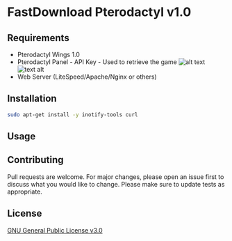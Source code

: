 # FastDownload Pterodactyl v1.0

## Requirements
* Pterodactyl Wings 1.0
* Pterodactyl Panel - API Key - Used to retrieve the game
![alt text](https://media.discordapp.net/attachments/771623753536110602/781149554044960768/unknown.png?width=1442&height=456)
![text alt](https://media.discordapp.net/attachments/771623753536110602/781150522576994304/unknown.png?width=1442&height=456)
* Web Server (LiteSpeed/Apache/Nginx or others)

## Installation

```bash
sudo apt-get install -y inotify-tools curl
```


## Usage


## Contributing
Pull requests are welcome. For major changes, please open an issue first to discuss what you would like to change.
Please make sure to update tests as appropriate.

## License
[GNU General Public License v3.0](https://choosealicense.com/licenses/gpl-3.0/)
